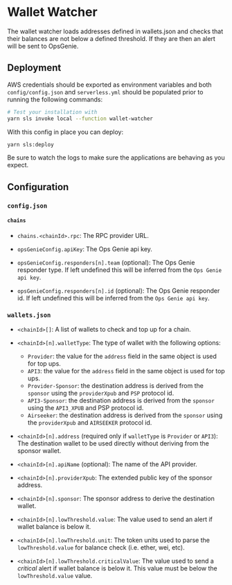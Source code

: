 # Wallet Watcher

The wallet watcher loads addresses defined in wallets.json and checks that their balances are not below a defined
threshold. If they are then an alert will be sent to OpsGenie.

## Deployment

AWS credentials should be exported as environment variables and both `config/config.json` and `serverless.yml` should be
populated prior to running the following commands:

```bash
# Test your installation with
yarn sls invoke local --function wallet-watcher
```

With this config in place you can deploy:

```bash
yarn sls:deploy
```

Be sure to watch the logs to make sure the applications are behaving as you expect.

## Configuration

### `config.json`

#### `chains`

- `chains.<chainId>.rpc`: The RPC provider URL.

- `opsGenieConfig.apiKey`: The Ops Genie api key.
- `opsGenieConfig.responders[n].team` (optional): The Ops Genie responder type. If left undefined this will be inferred
  from the `Ops Genie api key`.
- `opsGenieConfig.responders[n].id` (optional): The Ops Genie responder id. If left undefined this will be inferred from
  the `Ops Genie api key`.

### `wallets.json`

- `<chainId>[]`: A list of wallets to check and top up for a chain.

- `<chainId>[n].walletType`: The type of wallet with the following options:
  - `Provider`: the value for the `address` field in the same object is used for top ups.
  - `API3`: the value for the `address` field in the same object is used for top ups.
  - `Provider-Sponsor`: the destination address is derived from the `sponsor` using the `providerXpub` and `PSP`
    protocol id.
  - `API3-Sponsor`: the destination address is derived from the `sponsor` using the `API3_XPUB` and PSP protocol id.
  - `Airseeker`: the destination address is derived from the `sponsor` using the `providerXpub` and `AIRSEEKER` protocol
    id.
- `<chainId>[n].address` (required only if `walletType` is `Provider` or `API3`): The destination wallet to be used
  directly without deriving from the sponsor wallet.
- `<chainId>[n].apiName` (optional): The name of the API provider.
- `<chainId>[n].providerXpub`: The extended public key of the sponsor address.
- `<chainId>[n].sponsor`: The sponsor address to derive the destination wallet.
- `<chainId>[n].lowThreshold.value`: The value used to send an alert if wallet balance is below it.
- `<chainId>[n].lowThreshold.unit`: The token units used to parse the `lowThreshold.value` for balance check (i.e.
  ether, wei, etc).
- `<chainId>[n].lowThreshold.criticalValue`: The value used to send a _critical_ alert if wallet balance is below it.
  This value must be below the `lowThreshold.value` value.
